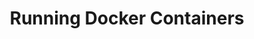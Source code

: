 ---
title: "Running Docker Containers"
teaching: 25
exercises: 15
questions:
- "How do I run a Docker container?"
- "How do I access a running Docker container?"
- "How do a delete a Docker container when I no longer need it?"
keypoints:
- "???"
---